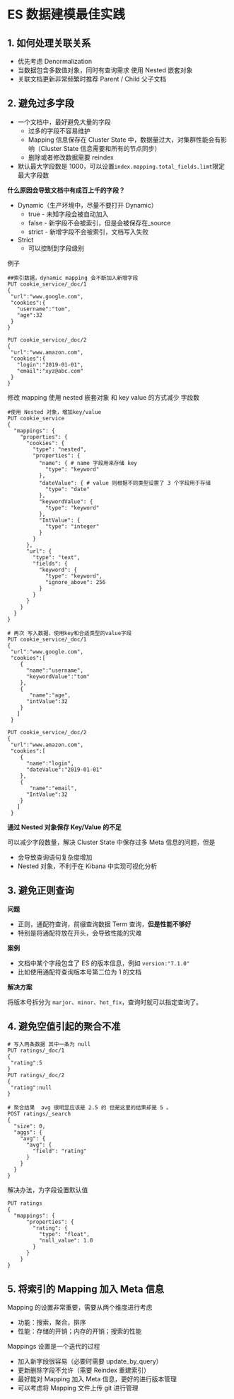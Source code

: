 # ES 数据建模最佳实践

## 1. 如何处理关联关系

* 优先考虑 Denormalization
* 当数据包含多数值对象，同时有查询需求 使用 Nested 嵌套对象
* 关联文档更新非常频繁时推荐 Parent / Child 父子文档

## 2.  避免过多字段

* 一个文档中，最好避免大量的字段
  * 过多的字段不容易维护
  * Mapping 信息保存在 Cluster State 中，数据量过大，对集群性能会有影响（Cluster State 信息需要和所有的节点同步）
  * 删除或者修改数据需要 reindex
* 默认最大字段数是 1000，可以设置`index.mapping.total_fields.limt`限定最大字段数

**什么原因会导致文档中有成百上千的字段？**

* Dynamic（生产环境中，尽量不要打开 Dynamic）
  * true - 未知字段会被自动加入
  * false - 新字段不会被索引，但是会被保存在_source
  * strict - 新增字段不会被索引，文档写入失败
* Strict
  * 可以控制到字段级别

例子

```shell
##索引数据，dynamic mapping 会不断加入新增字段
PUT cookie_service/_doc/1
{
 "url":"www.google.com",
 "cookies":{
   "username":"tom",
   "age":32
 }
}

PUT cookie_service/_doc/2
{
 "url":"www.amazon.com",
 "cookies":{
   "login":"2019-01-01",
   "email":"xyz@abc.com"
 }
}
```

修改 mapping 使用 nested 嵌套对象 和 key value 的方式减少 字段数

```shell
#使用 Nested 对象，增加key/value
PUT cookie_service
{
  "mappings": {
    "properties": {
      "cookies": {
        "type": "nested",
        "properties": {
          "name": { # name 字段用来存储 key
            "type": "keyword"
          },
          "dateValue": { # value 则根据不同类型设置了 3 个字段用于存储
            "type": "date"
          },
          "keywordValue": {
            "type": "keyword"
          },
          "IntValue": {
            "type": "integer"
          }
        }
      },
      "url": {
        "type": "text",
        "fields": {
          "keyword": {
            "type": "keyword",
            "ignore_above": 256
          }
        }
      }
    }
  }
}
```

```shell
# 再次 写入数据，使用key和合适类型的value字段
PUT cookie_service/_doc/1
{
 "url":"www.google.com",
 "cookies":[
    {
      "name":"username",
      "keywordValue":"tom"
    },
    {
       "name":"age",
      "intValue":32
    }
   ]
 }

PUT cookie_service/_doc/2
{
 "url":"www.amazon.com",
 "cookies":[
    {
      "name":"login",
      "dateValue":"2019-01-01"
    },
    {
       "name":"email",
      "IntValue":32
    }
   ]
 }
```

**通过 Nested 对象保存 Key/Value 的不足**

可以减少字段数量，解决 Cluster State 中保存过多 Meta 信息的问题，但是
* 会导致查询语句复杂度增加
* Nested 对象，不利于在 Kibana 中实现可视化分析

## 3. 避免正则查询

**问题**

* 正则，通配符查询，前缀查询数据 Term 查询，**但是性能不够好**
* 特别是将通配符放在开头，会导致性能的灾难

**案例**

* 文档中某个字段包含了 ES 的版本信息，例如 `version:"7.1.0"`
* 比如使用通配符查询版本号第二位为 1 的文档

**解决方案**

将版本号拆分为 `marjor`、`minor`、`hot_fix`，查询时就可以指定查询了。



## 4. 避免空值引起的聚合不准

```shell
# 写入两条数据 其中一条为 null
PUT ratings/_doc/1
{
 "rating":5
}
PUT ratings/_doc/2
{
 "rating":null
}
```

```shell
# 聚合结果  avg 很明显应该是 2.5 的 但是这里的结果却是 5 。
POST ratings/_search
{
  "size": 0,
  "aggs": {
    "avg": {
      "avg": {
        "field": "rating"
      }
    }
  }
}
```

解决办法，为字段设置默认值

```shell
PUT ratings
{
  "mappings": {
      "properties": {
        "rating": {
          "type": "float",
          "null_value": 1.0
        }
      }
    }
}
```



## 5. 将索引的 Mapping 加入 Meta 信息

Mapping 的设置非常重要，需要从两个维度进行考虑
* 功能：搜索，聚合，排序
* 性能：存储的开销；内存的开销；搜索的性能

Mappings 设置是一个迭代的过程
* 加入新字段很容易（必要时需要 update_by_query）
* 更新删除字段不允许（需要 Reindex 重建索引）
* 最好能对 Mapping  加入 Meta 信息，更好的进行版本管理
* 可以考虑将 Mapping 文件上传 git 进行管理


